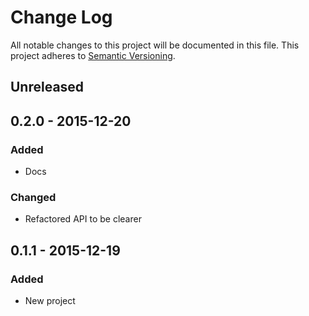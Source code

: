 # Change Log
All notable changes to this project will be documented in this file.
This project adheres to [Semantic Versioning](http://semver.org/).

## Unreleased

## 0.2.0 - 2015-12-20
### Added
- Docs

### Changed
- Refactored API to be clearer 

## 0.1.1 - 2015-12-19
### Added
- New project
